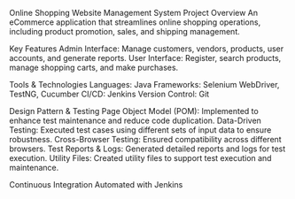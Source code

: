 Online Shopping Website Management System
Project Overview
An eCommerce application that streamlines online shopping operations, including product promotion, sales, and shipping management.

Key Features
Admin Interface: Manage customers, vendors, products, user accounts, and generate reports.
User Interface: Register, search products, manage shopping carts, and make purchases.

Tools & Technologies
Languages: Java
Frameworks: Selenium WebDriver, TestNG, Cucumber
CI/CD: Jenkins
Version Control: Git

Design Pattern & Testing
Page Object Model (POM): Implemented to enhance test maintenance and reduce code duplication.
Data-Driven Testing: Executed test cases using different sets of input data to ensure robustness.
Cross-Browser Testing: Ensured compatibility across different browsers.
Test Reports & Logs: Generated detailed reports and logs for test execution.
Utility Files: Created utility files to support test execution and maintenance.

Continuous Integration
Automated with Jenkins 
